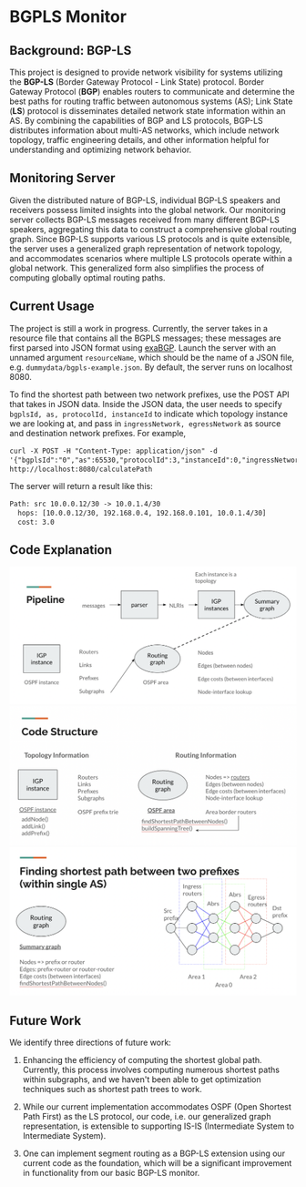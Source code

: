 # BGPLS Monitor

## Background: BGP-LS

This project is designed to provide network visibility for systems utilizing the **BGP-LS** (Border Gateway Protocol - Link State) protocol. Border Gateway Protocol (**BGP**) enables routers to communicate and determine the best paths for routing traffic between autonomous systems (AS); Link State (**LS**) protocol is disseminates detailed network state information within an AS. By combining the capabilities of BGP and LS protocols, BGP-LS distributes information about multi-AS networks, which include network topology, traffic engineering details, and other information helpful for understanding and optimizing network behavior.

## Monitoring Server

Given the distributed nature of BGP-LS, individual BGP-LS speakers and receivers possess limited insights into the global network. Our monitoring server collects BGP-LS messages received from many different BGP-LS speakers, aggregating this data to construct a comprehensive global routing graph. Since BGP-LS supports various LS protocols and is quite extensible, the server uses a generalized graph representation of network topology, and accommodates scenarios where multiple LS protocols operate within a global network. This generalized form also simplifies the process of computing globally optimal routing paths.

## Current Usage

The project is still a work in progress. Currently, the server takes in a resource file that contains all the BGPLS messages; these messages are first parsed into JSON format using [exaBGP](https://github.com/Exa-Networks/exabgp). Launch the server with an unnamed argument `resourceName`, which should be the name of a JSON file, e.g. `dummydata/bgpls-example.json`. By default, the server runs on localhost 8080.

To find the shortest path between two network prefixes, use the POST API that takes in JSON data. Inside the JSON data,
the user needs to specify `bgplsId, as, protocolId, instanceId` to indicate which topology instance we are looking at, and pass in `ingressNetwork, egressNetwork` as source and destination network prefixes. For example,
```
curl -X POST -H "Content-Type: application/json" -d '{"bgplsId":"0","as":65530,"protocolId":3,"instanceId":0,"ingressNetwork":"10.0.0.12/30","egressNetwork":"10.0.1.4/30"}' http://localhost:8080/calculatePath
```
The server will return a result like this:
```
Path: src 10.0.0.12/30 -> 10.0.1.4/30
  hops: [10.0.0.12/30, 192.168.0.4, 192.168.0.101, 10.0.1.4/30]
  cost: 3.0
```

## Code Explanation

<img src="Pipeline.png">

<img src="Structure.png">

<img src="SPAlgo.png">

## Future Work

We identify three directions of future work:

1. Enhancing the efficiency of computing the shortest global path. Currently, this process involves computing numerous shortest paths within subgraphs, and we haven't been able to get optimization techniques such as shortest path trees to work. 

2. While our current implementation accommodates OSPF (Open Shortest Path First) as the LS protocol, our code, i.e. our generalized graph representation, is extensible to supporting IS-IS (Intermediate System to Intermediate System). 

3. One can implement segment routing as a BGP-LS extension using our current code as the foundation, which will be a significant improvement in functionality from our basic BGP-LS monitor.